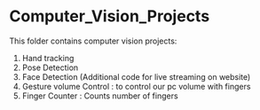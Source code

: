 # Computer_Vision_Projects
This folder contains computer vision projects:
1. Hand tracking
2. Pose Detection
3. Face Detection (Additional code for live streaming on website)
4. Gesture volume Control : to control our pc volume with fingers
5. Finger Counter : Counts number of fingers
